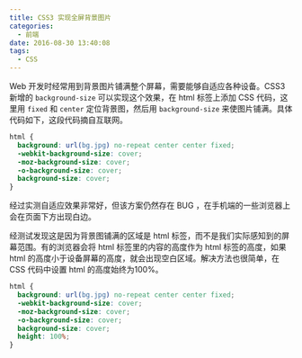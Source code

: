 ```yaml
---
title: CSS3 实现全屏背景图片
categories:
  - 前端
date: 2016-08-30 13:40:08
tags:
  - CSS
---
```


Web 开发时经常用到背景图片铺满整个屏幕，需要能够自适应各种设备。CSS3 新增的 `background-size` 可以实现这个效果，在 html 标签上添加 CSS 代码，这里用 `fixed` 和 `center` 定位背景图，然后用 `background-size` 来使图片铺满。具体代码如下，这段代码摘自互联网。

<!-- more -->

``` css
html {
  background: url(bg.jpg) no-repeat center center fixed;
  -webkit-background-size: cover;
  -moz-background-size: cover;
  -o-background-size: cover;
  background-size: cover;
}
```

经过实测自适应效果非常好，但该方案仍然存在 BUG ，在手机端的一些浏览器上会在页面下方出现白边。

经测试发现这是因为背景图铺满的区域是 html 标签，而不是我们实际感知到的屏幕范围。有的浏览器会将 html 标签里的内容的高度作为 html 标签的高度，如果 html 的高度小于设备屏幕的高度，就会出现空白区域。解决方法也很简单，在 CSS 代码中设置 html 的高度始终为100%。

``` css
html {
  background: url(bg.jpg) no-repeat center center fixed;
  -webkit-background-size: cover;
  -moz-background-size: cover;
  -o-background-size: cover;
  background-size: cover;
  height: 100%;
}
```